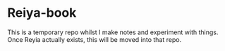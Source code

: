# Reiya-book

This is a temporary repo whilst I make notes and experiment with things. Once
Reyia actually exists, this will be moved into that repo.
